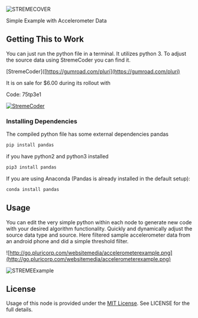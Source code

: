 ![STREMECOVER](http://go.pluricorp.com/websitemedia/gitlab/templatetop.svg)

Simple Example with Accelerometer Data 

## Getting This to Work

You can just run the python file in a terminal.  It utilizes python 3. To adjust the source data using StremeCoder you can find it.

[StremeCoder]([https://gumroad.com/pluri](https://gumroad.com/pluri)

It is on sale for $6.00 during its rollout with 

Code: 75tp3e1

[![StremeCoder](https://img.youtube.com/vi/kNV7okW5gKA/0.jpg)](https://www.youtube.com/watch?v=kNV7okW5gKA)

### Installing Dependencies

The compiled python file has some external dependencies pandas 

```bash
pip install pandas
```

if you have python2 and python3 installed

```bash
pip3 install pandas
```

If you are using Anaconda (Pandas is already installed in the default setup):

```bash
conda install pandas
```

## Usage

You can edit the very simple python within each node to generate new code with your desired algorithm functionality. Quickly and dynamically adjust the source data type and source. Here filtered sample accelerometer data from an android phone and did a simple threshold filter.

![http://go.pluricorp.com/websitemedia/accelerometerexample.png](http://go.pluricorp.com/websitemedia/accelerometerexample.png)

![STREMEExample](http://go.pluricorp.com/websitemedia/accelerometer2.png)

## License

Usage of this node is provided under the [MIT License](http://http//opensource.org/licenses/mit-license.php). See LICENSE for the full details.
